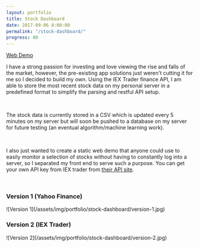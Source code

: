 ```yaml
---
layout: portfolio
title: Stock Dashboard
date: 2017-09-06 8:00:00
permalink: "/stock-dashboard/"
progress: 80
---
```


<a class="button" href="/workspace/iextrading/">
Web Demo
</a>

I have a strong passion for investing and love viewing the rise and falls of the market, however, the
pre-existing app solutions just weren't cutting it for me so I decided to build my own. Using the IEX Trader 
finance API, I am able to store the most recent stock data on my personal server in a predefined format
to simplify the parsing and restful API setup.

<br>

The stock data is currently stored in a CSV which is updated every 5 minutes on my server but will soon be pushed to
a database on my server for future testing (an eventual algorithm/machine learning work).

<br>

I also just wanted to create a static web demo that anyone could use to easily monitor a selection of stocks without having to constantly log into a server, so I separated my front end to serve such a purpose. You can get your own API key from IEX trader from [their API site](https://iextrading.com/developer/docs/).

<br>

<h3>Version 1 (Yahoo Finance)</h3>
![Version 1](/assets/img/portfolio/stock-dashboard/version-1.jpg)

<br>

<h3>Version 2 (IEX Trader)</h3>
![Version 2](/assets/img/portfolio/stock-dashboard/version-2.jpg)
